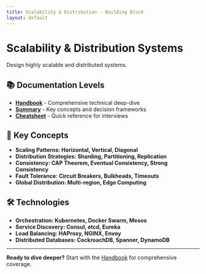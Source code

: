 ```yaml
---
title: Scalability & Distribution - Building Block
layout: default
---
```


# Scalability & Distribution Systems

Design highly scalable and distributed systems.

## 📚 Documentation Levels

- **[Handbook](./handbook)** - Comprehensive technical deep-dive
- **[Summary](./summary)** - Key concepts and decision frameworks  
- **[Cheatsheet](./cheatsheet)** - Quick reference for interviews

## 🎯 Key Concepts

- **Scaling Patterns: Horizontal, Vertical, Diagonal**
- **Distribution Strategies: Sharding, Partitioning, Replication**
- **Consistency: CAP Theorem, Eventual Consistency, Strong Consistency**
- **Fault Tolerance: Circuit Breakers, Bulkheads, Timeouts**
- **Global Distribution: Multi-region, Edge Computing**

## 🛠️ Technologies

- **Orchestration: Kubernetes, Docker Swarm, Mesos**
- **Service Discovery: Consul, etcd, Eureka**
- **Load Balancing: HAProxy, NGINX, Envoy**
- **Distributed Databases: CockroachDB, Spanner, DynamoDB**

---

**Ready to dive deeper?** Start with the [Handbook](./handbook) for comprehensive coverage.
